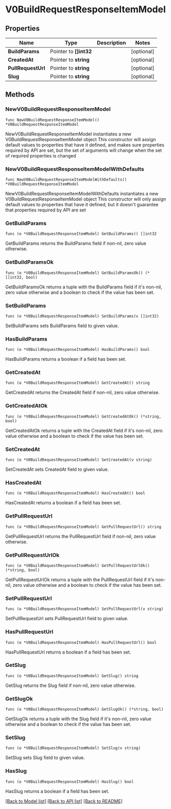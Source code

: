 # V0BuildRequestResponseItemModel

## Properties

Name | Type | Description | Notes
------------ | ------------- | ------------- | -------------
**BuildParams** | Pointer to **[]int32** |  | [optional] 
**CreatedAt** | Pointer to **string** |  | [optional] 
**PullRequestUrl** | Pointer to **string** |  | [optional] 
**Slug** | Pointer to **string** |  | [optional] 

## Methods

### NewV0BuildRequestResponseItemModel

`func NewV0BuildRequestResponseItemModel() *V0BuildRequestResponseItemModel`

NewV0BuildRequestResponseItemModel instantiates a new V0BuildRequestResponseItemModel object
This constructor will assign default values to properties that have it defined,
and makes sure properties required by API are set, but the set of arguments
will change when the set of required properties is changed

### NewV0BuildRequestResponseItemModelWithDefaults

`func NewV0BuildRequestResponseItemModelWithDefaults() *V0BuildRequestResponseItemModel`

NewV0BuildRequestResponseItemModelWithDefaults instantiates a new V0BuildRequestResponseItemModel object
This constructor will only assign default values to properties that have it defined,
but it doesn't guarantee that properties required by API are set

### GetBuildParams

`func (o *V0BuildRequestResponseItemModel) GetBuildParams() []int32`

GetBuildParams returns the BuildParams field if non-nil, zero value otherwise.

### GetBuildParamsOk

`func (o *V0BuildRequestResponseItemModel) GetBuildParamsOk() (*[]int32, bool)`

GetBuildParamsOk returns a tuple with the BuildParams field if it's non-nil, zero value otherwise
and a boolean to check if the value has been set.

### SetBuildParams

`func (o *V0BuildRequestResponseItemModel) SetBuildParams(v []int32)`

SetBuildParams sets BuildParams field to given value.

### HasBuildParams

`func (o *V0BuildRequestResponseItemModel) HasBuildParams() bool`

HasBuildParams returns a boolean if a field has been set.

### GetCreatedAt

`func (o *V0BuildRequestResponseItemModel) GetCreatedAt() string`

GetCreatedAt returns the CreatedAt field if non-nil, zero value otherwise.

### GetCreatedAtOk

`func (o *V0BuildRequestResponseItemModel) GetCreatedAtOk() (*string, bool)`

GetCreatedAtOk returns a tuple with the CreatedAt field if it's non-nil, zero value otherwise
and a boolean to check if the value has been set.

### SetCreatedAt

`func (o *V0BuildRequestResponseItemModel) SetCreatedAt(v string)`

SetCreatedAt sets CreatedAt field to given value.

### HasCreatedAt

`func (o *V0BuildRequestResponseItemModel) HasCreatedAt() bool`

HasCreatedAt returns a boolean if a field has been set.

### GetPullRequestUrl

`func (o *V0BuildRequestResponseItemModel) GetPullRequestUrl() string`

GetPullRequestUrl returns the PullRequestUrl field if non-nil, zero value otherwise.

### GetPullRequestUrlOk

`func (o *V0BuildRequestResponseItemModel) GetPullRequestUrlOk() (*string, bool)`

GetPullRequestUrlOk returns a tuple with the PullRequestUrl field if it's non-nil, zero value otherwise
and a boolean to check if the value has been set.

### SetPullRequestUrl

`func (o *V0BuildRequestResponseItemModel) SetPullRequestUrl(v string)`

SetPullRequestUrl sets PullRequestUrl field to given value.

### HasPullRequestUrl

`func (o *V0BuildRequestResponseItemModel) HasPullRequestUrl() bool`

HasPullRequestUrl returns a boolean if a field has been set.

### GetSlug

`func (o *V0BuildRequestResponseItemModel) GetSlug() string`

GetSlug returns the Slug field if non-nil, zero value otherwise.

### GetSlugOk

`func (o *V0BuildRequestResponseItemModel) GetSlugOk() (*string, bool)`

GetSlugOk returns a tuple with the Slug field if it's non-nil, zero value otherwise
and a boolean to check if the value has been set.

### SetSlug

`func (o *V0BuildRequestResponseItemModel) SetSlug(v string)`

SetSlug sets Slug field to given value.

### HasSlug

`func (o *V0BuildRequestResponseItemModel) HasSlug() bool`

HasSlug returns a boolean if a field has been set.


[[Back to Model list]](../README.md#documentation-for-models) [[Back to API list]](../README.md#documentation-for-api-endpoints) [[Back to README]](../README.md)


